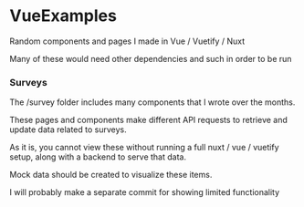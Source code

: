 # VueExamples
Random components and pages I made in Vue / Vuetify / Nuxt

Many of these would need other dependencies and such
in order to be run

### Surveys

The /survey folder includes many components that I wrote over the months. 

These pages and components make different API requests to retrieve and update data related to surveys.

As it is, you cannot view these without running a full nuxt / vue / vuetify setup, along with a backend to serve that data.

Mock data should be created to visualize these items.

I will probably make a separate commit for showing limited functionality